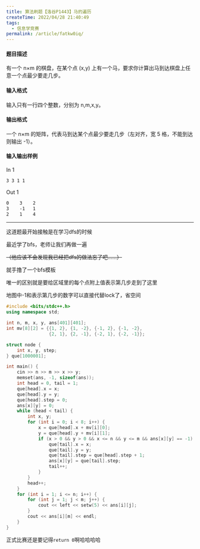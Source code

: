 ```yaml
---
title: 算法刷题【洛谷P1443】马的遍历
createTime: 2022/04/28 21:40:49
tags:
  - 信息学竞赛
permalink: /article/fatkw0iq/
---
```


#### 题目描述
有一个 n×m 的棋盘，在某个点 (x,y) 上有一个马，要求你计算出马到达棋盘上任意一个点最少要走几步。

#### 输入格式
输入只有一行四个整数，分别为 n,m,x,y。

#### 输出格式
一个 n×m 的矩阵，代表马到达某个点最少要走几步（左对齐，宽 5 格，不能到达则输出 -1）。

#### 输入输出样例
In 1
```txt
3 3 1 1
```
Out 1
```txt
0    3    2    
3    -1   1    
2    1    4    
```
---

这道题最开始接触是在学习dfs的时候

最近学了bfs，老师让我们再做一遍

~~（他应该不会发现我已经把dfs的做法忘了吧……）~~ 

就手撸了一个bfs模板

唯一的区别就是要给区域里的每个点附上值表示第几步走到了这里

地图中-1和表示第几步的数字可以直接代替lock了，省空间

```cpp
#include <bits/stdc++.h>
using namespace std;

int n, m, x, y, ans[401][401];
int mv[8][2] = {{1, 2}, {1, -2}, {-1, 2}, {-1, -2},
                {2, 1}, {2, -1}, {-2, 1}, {-2, -1}};

struct node {
    int x, y, step;
} que[1000001];

int main() {
    cin >> n >> m >> x >> y;
    memset(ans, -1, sizeof(ans));
    int head = 0, tail = 1;
    que[head].x = x;
    que[head].y = y;
    que[head].step = 0;
    ans[x][y] = 0;
    while (head < tail) {
        int x, y;
        for (int i = 0; i < 8; i++) {
            x = que[head].x + mv[i][0];
            y = que[head].y + mv[i][1];
            if (x > 0 && y > 0 && x <= n && y <= m && ans[x][y] == -1) {
                que[tail].x = x;
                que[tail].y = y;
                que[tail].step = que[head].step + 1;
                ans[x][y] = que[tail].step;
                tail++;
            }
        }
        head++;
    }
    for (int i = 1; i <= n; i++) {
        for (int j = 1; j < m; j++) {
            cout << left << setw(5) << ans[i][j];
        }
        cout << ans[i][m] << endl;
    }
}
```

正式比赛还是要记得`return 0`啊哈哈哈哈


